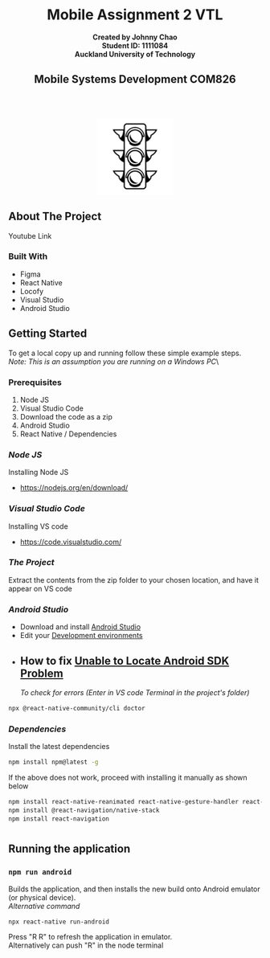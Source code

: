 <!-- PROJECT LOGO -->

<div>
  <h1 align="center">Mobile Assignment 2 VTL</h1>

  <p align="center">
    <strong>Created by Johnny Chao</strong>
    <br />
    <strong>Student ID: 1111084</strong>
    <br />
        <strong>Auckland University of Technology</strong>
    <br />
            <h2 align="center">Mobile Systems Development COM826</h2>
</div>

<!-- ABOUT THE PROJECT -->
<br />
<br />

<p align='center'>
<img src="assets/trafficlightvectoricon-1.png" alt="Logo" width="150" height="150">
<br />

## About The Project

Youtube Link

### Built With

- Figma
- React Native
- Locofy
- Visual Studio
- Android Studio

<!-- GETTING STARTED -->

## Getting Started

To get a local copy up and running follow these simple example steps.\
_Note: This is an assumption you are running on a Windows PC_\

### Prerequisites

1. Node JS
2. Visual Studio Code
3. Download the code as a zip
4. Android Studio
5. React Native / Dependencies

### _Node JS_

Installing Node JS

- https://nodejs.org/en/download/

### _Visual Studio Code_

Installing VS code

- https://code.visualstudio.com/

### _The Project_

Extract the contents from the zip folder to your chosen location, and have it appear on VS code

### _Android Studio_

- Download and install [Android Studio](https://developer.android.com/studio)
- Edit your [Development environments](https://reactnative.dev/docs/environment-setup)
- ## How to fix [Unable to Locate Android SDK Problem](https://www.youtube.com/watch?v=7GuGlATHYX8&ab_channel=LearnwithShajeel)
  _To check for errors (Enter in VS code Terminal in the project's folder)_

```sh
npx @react-native-community/cli doctor
```

### _Dependencies_

Install the latest dependencies

```sh
npm install npm@latest -g
```

If the above does not work, proceed with installing it manually as shown below

```sh
npm install react-native-reanimated react-native-gesture-handler react-native-screens react-native-safe-area-context @react-native-community/masked-view
npm install @react-navigation/native-stack
npm install react-navigation
```

#

## Running the application

### `npm run android`

Builds the application, and then installs the new build onto Android emulator (or physical device).\
_Alternative command_

```
npx react-native run-android
```

Press "R R" to refresh the application in emulator.\
Alternatively can push "R" in the node terminal
